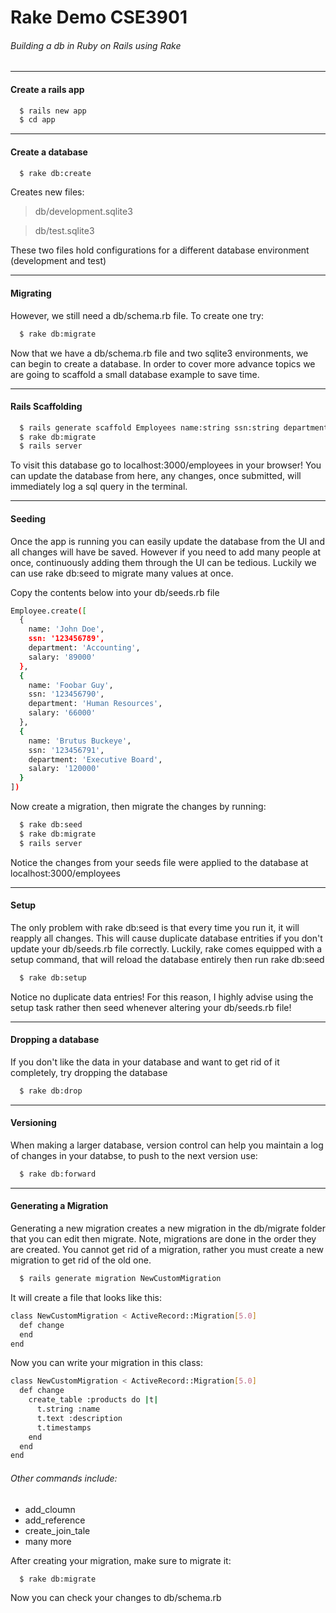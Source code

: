 # Rake Demo CSE3901
###### Building a db in Ruby on Rails using Rake
---

#### Create a rails app
```sh
  $ rails new app
  $ cd app
```

---

#### Create a database
```sh
  $ rake db:create
```
Creates new files:
> db/development.sqlite3

> db/test.sqlite3

These two files hold configurations for a different database environment (development and test)

---

#### Migrating
However, we still need a db/schema.rb file. To create one try:
```sh
  $ rake db:migrate
```
Now that we have a db/schema.rb file and two sqlite3 environments, we can begin to create a database. In order to cover more advance topics we are going to scaffold a small database example to save time.

---

#### Rails Scaffolding
```sh
  $ rails generate scaffold Employees name:string ssn:string department:string salary:integer
  $ rake db:migrate
  $ rails server
```
To visit this database go to localhost:3000/employees in your browser! You can update the database from here, any changes, once submitted, will immediately log a sql query in the terminal.

---

#### Seeding
Once the app is running you can easily update the database from the UI and all changes will have be saved. However if you need to add many people at once, continuously adding them through the UI can be tedious. Luckily we can use rake db:seed to migrate many values at once.

Copy the contents below into your db/seeds.rb file
```sh
Employee.create([
  {
    name: 'John Doe',
    ssn: '123456789',
    department: 'Accounting',
    salary: '89000'
  },
  {
    name: 'Foobar Guy',
    ssn: '123456790',
    department: 'Human Resources',
    salary: '66000'
  },
  {
    name: 'Brutus Buckeye',
    ssn: '123456791',
    department: 'Executive Board',
    salary: '120000'
  }
])

```

Now create a migration, then migrate the changes by running:
```sh
  $ rake db:seed
  $ rake db:migrate
  $ rails server
```

Notice the changes from your seeds file were applied to the database at localhost:3000/employees

---

#### Setup
The only problem with rake db:seed is that every time you run it, it will reapply all changes. This will cause duplicate database entrities if you don't update your db/seeds.rb file correctly. Luckily, rake comes equipped with a setup command, that will reload the database entirely then run rake db:seed
```sh
  $ rake db:setup
```

Notice no duplicate data entries! For this reason, I highly advise using the setup task rather then seed whenever altering your db/seeds.rb file!

---

#### Dropping a database

If you don't like the data in your database and want to get rid of it completely, try dropping the database
```sh
  $ rake db:drop
```

---

#### Versioning

When making a larger database, version control can help you maintain a log of changes in your databse, to push to the next version use:
```sh
  $ rake db:forward
```

---

#### Generating a Migration
Generating a new migration creates a new migration in the db/migrate folder that you can edit then migrate. Note, migrations are done in the order they are created. You cannot get rid of a migration, rather you must create a new migration to get rid of the old one.
```sh
  $ rails generate migration NewCustomMigration
```

It will create a file that looks like this:
```sh
class NewCustomMigration < ActiveRecord::Migration[5.0]
  def change
  end
end
```

Now you can write your migration in this class:
```sh
class NewCustomMigration < ActiveRecord::Migration[5.0]
  def change
    create_table :products do |t|
      t.string :name
      t.text :description
      t.timestamps
    end
  end
end
```
###### Other commands include:
* add_cloumn
* add_reference
* create_join_tale
* many more

After creating your migration, make sure to migrate it:
```sh
  $ rake db:migrate
```

Now you can check your changes to db/schema.rb
